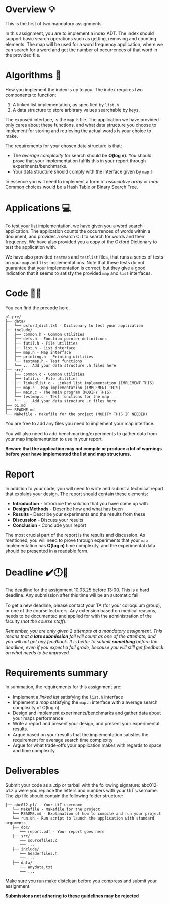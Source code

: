 # Overview 💡

This is the first of two mandatory assignments. 

In this assignment, you are to implement a index ADT. The index should support basic search operations such as getting, removing and counting elements. The map will be used for a word frequency application, where we can search for a word and get the number of occurrences of that word in the provided file.

# Algorithms 🧮


How you implement the index is up to you.
The index requires two components to function:
1. A linked list implementation, as specified by `list.h`
2. A data structure to store arbitrary values searchable by keys.

The exposed interface, is the `map.h` file. The application we have provided only cares about these functions, and what data structure you choose to implement for storing and retrieving the actual words is your choice to make.

The requirements for your chosen data structure is that:

- The *average complexity* for search should be **O(log n)**. You should prove that your implementation fulfils this in your report through experiments/benchmarks.
- Your data structure should comply with the interface given by `map.h`

In essence you will need to implement a form of *associative array* or *map*. Common choices would be a Hash Table or Binary Search Tree. 


# Applications 💻

To test your list implementation, we have given you a word search application.
The application counts the occurrences of words within a document, and provides a search CLI to search for words and their frequency. We have also provided you a copy of the Oxford Dictionary to test the application with.

We have also provided `testmap` and `testlist` files, that runs a series of tests on your `map` and `list` implementations. Note that these tests do not guarantee that your implementation is correct, but they give a good indication that it seems to satisfy the provided `map` and `list` interfaces.



# Code 👩‍💻

You can find the precode here.

```
p1-pre/
├── data/
│   └── oxford_dict.txt - Dictionary to test your application
├── include/
│   ├── common.h - Common utilities
│   ├── defs.h - Function pointer definitions
│   ├── futil.h - File utilities
│   ├── list.h - List interface
│   ├── map.h - Map interface
│   ├── printing.h - Printing utilities
│   └── testmap.h - Test functions
│   └── ... Add your data structure .h files here
├── src/
│   ├── common.c - Common utilities
│   ├── futil.c - File utilities
│   ├── linkedlist.c - Linked list implementation (IMPLEMENT THIS)
│   ├── map.c - Map implementation (IMPLEMENT THIS)
│   ├── main.c - The main program (MODIFY THIS)
│   └── testmap.c - Test functions for the map
│   └── ... Add your data structure .c files here 
├── p1.md 
├── README.md
└── Makefile - Makefile for the project (MODIFY THIS IF NEEDED)
```

You are free to add any files you need to implement your map interface.

You will also need to add benchmarking/experiments to gather data from your map implementation to use in your report.

**Beware that the application may not compile or produce a lot of warnings before your have implemented the list and map structures.**

# Report

In addition to your code, you will need to write and submit a technical report that explains your design. The report should contain these elements:

- **Introduction** - Introduce the solution that you have come up with
- **Design/Methods** - Describe how and what has been 
- **Results** - Describe your experiments and the results from these
- **Discussion** - Discuss your results
- **Conclusion** - Conclude your report

The most crucial part of the report is the results and discussion. As mentioned, you will need to prove through experiments that your `map` implementation has **O(log n)** time complexity, and the experimental data should be presented in a readable form.

# Deadline ✔️🕛🚩

The deadline for the assignment 10.03.25 before 13:00.
This is a hard deadline. Any submission after this time will be an automatic fail.

To get a new deadline, please contact your TA (for your colloquium group), or one of the course lecturers. Any extension based on medical reasons, needs to be documented and applied for with the administration of the faculty (*not the course staff*).

*Remember, you are only given 2 attempts at a mandatory assignment. This means that a **late submission** fail will count as one of the attempts, and you will not get any feedback. It is better to submit **something** before the deadline, even if you expect a fail grade, because you will still get feedback on what needs to be improved.*

# Requirements summary

In summation, the requirements for this assignment are:

- Implement a *linked list* satisfying the `list.h` interface
- Implement a *map* satisfying the `map.h` interface with a average search complexity of O(log n)
- Design and implement experiments/benchmarks and gather data about your maps performance
- Write a report and present your design, and present your experimental results.
- Argue based on your results that the implementation satisfies the requirement for average search time complexity
- Argue for what trade-offs your application makes with regards to space and time complexity

# Deliverables

Submit your code as a .zip or tarball with the following signature: abc012-p1.zip were you replace the letters and numbers with your UiT Username. The zip file should contain the following folder structure:

```
├── abc012-p1/ - Your UiT username
   └── Makefile - Makefile for the project
   └── README.md - Explanation of how to compile and run your project
   └── run.sh - Run script to launch the application with standard arguments
   ├── doc/
      └── report.pdf - Your report goes here
   ├── src/
      └── sourcefiles.c
      └── ...
   ├── include/
      └── headerfiles.h
      └── ...
   ├── data/
      └── anydata.txt
      └── ...
```

Make sure you run make distclean before you compress and submit your assignment.

**Submissions not adhering to these guidelines may be rejected**
